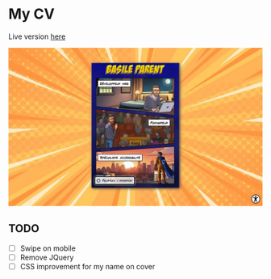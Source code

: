 # My CV

Live version [here](https://basileparent.fr)

![Screenshot from the webpage](_doc/screenshot.jpg)

## TODO
- [ ] Swipe on mobile
- [ ] Remove JQuery
- [ ] CSS improvement for my name on cover